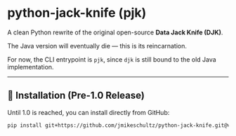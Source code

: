 # python-jack-knife (pjk)

A clean Python rewrite of the original open-source **Data Jack Knife (DJK)**.

The Java version will eventually die — this is its reincarnation.

For now, the CLI entrypoint is `pjk`, since `djk` is still bound to the old Java implementation.

---

## 🚀 Installation (Pre-1.0 Release)

Until 1.0 is reached, you can install directly from GitHub:

```bash
pip install git+https://github.com/jmikeschultz/python-jack-knife.git@v0.5.0
